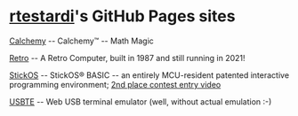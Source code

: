 [rtestardi](https://github.com/rtestardi)'s GitHub Pages sites
=================

[Calchemy](https://rtestardi.github.io/calchemy) -- Calchemy™ -- Math Magic

[Retro](https://rtestardi.github.io/retro/retro.pdf) -- A Retro Computer, built in 1987 and still running in 2021!

[StickOS](https://rtestardi.github.io/StickOS) -- StickOS® BASIC -- an entirely MCU-resident patented interactive programming environment;
[2nd place contest entry video](http://www.youtube.com/watch?v=nSgha8qjB3E)

[USBTE](https://rtestardi.github.io/usbte/usbte.html) -- Web USB terminal emulator (well, without actual emulation :-)
